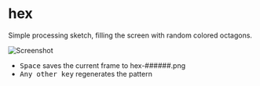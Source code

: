 # hex

Simple processing sketch, filling the screen with random colored octagons.

![Screenshot](https://raw.githubusercontent.com/madc/processing-misc/master/hex/hex-000032.png)

- <kbd>Space</kbd> saves the current frame to hex-######.png
- <kbd>Any other key</kbd> regenerates the pattern
